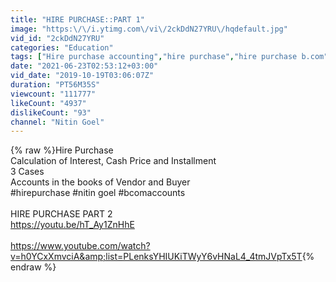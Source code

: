 ```yaml
---
title: "HIRE PURCHASE::PART 1"
image: "https:\/\/i.ytimg.com\/vi\/2ckDdN27YRU\/hqdefault.jpg"
vid_id: "2ckDdN27YRU"
categories: "Education"
tags: ["Hire purchase accounting","hire purchase","hire purchase b.com"]
date: "2021-06-23T02:53:12+03:00"
vid_date: "2019-10-19T03:06:07Z"
duration: "PT56M35S"
viewcount: "111777"
likeCount: "4937"
dislikeCount: "93"
channel: "Nitin Goel"
---
```

{% raw %}Hire Purchase<br />Calculation of Interest, Cash Price and Installment<br />3 Cases<br />Accounts in the books of Vendor and Buyer<br />#hirepurchase #nitin goel #bcomaccounts<br /><br />HIRE PURCHASE PART 2<br /><a rel="nofollow" target="blank" href="https://youtu.be/hT_Ay1ZnHhE">https://youtu.be/hT_Ay1ZnHhE</a><br /><br /><a rel="nofollow" target="blank" href="https://www.youtube.com/watch?v=h0YCxXmvciA&amp;list=PLenksYHIUKiTWyY6vHNaL4_4tmJVpTx5T">https://www.youtube.com/watch?v=h0YCxXmvciA&amp;list=PLenksYHIUKiTWyY6vHNaL4_4tmJVpTx5T</a>{% endraw %}
